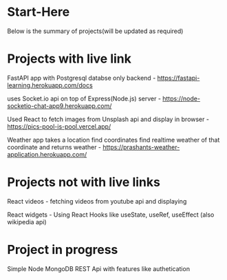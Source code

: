 # Start-Here

Below is the summary of projects(will be updated as required)

# Projects with live link

FastAPI app with Postgresql databse only backend -  https://fastapi-learning.herokuapp.com/docs

uses Socket.io api on top of Express(Node.js) server - https://node-socketio-chat-app9.herokuapp.com/

Used React to fetch images from Unsplash api and display in browser - https://pics-pool-is-pool.vercel.app/

Weather app takes a location find coordinates find realtime weather of that coordinate and returns weather -  https://prashants-weather-application.herokuapp.com/


# Projects not with live links

React videos - fetching videos from youtube api and displaying

React widgets - Using React Hooks like useState, useRef, useEffect (also wikipedia api)


# Project in progress

Simple Node MongoDB REST Api with features like authetication
